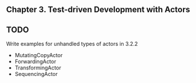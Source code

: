 Chapter 3. Test-driven Development with Actors
---

## TODO

Write examples for unhandled types of actors in 3.2.2

- MutatingCopyActor
- ForwardingActor
- TransformingActor
- SequencingActor
